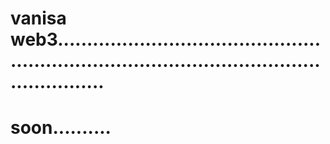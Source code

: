 # vanisa web3..................................................................................................................
# soon..........
